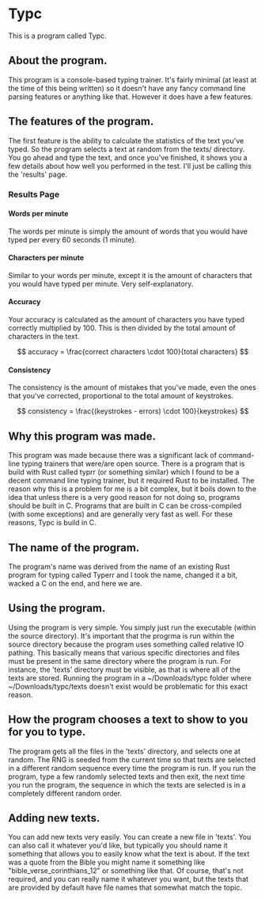 # Typc

This is a program called Typc.

## About the program.

This program is a console-based typing trainer. It's fairly minimal (at least
at the time of this being written) so it doesn't have any fancy command line
parsing features or anything like that. However it does have a few features.

## The features of the program.

The first feature is the ability to calculate the statistics of the text you've
typed. So the program selects a text at random from the texts/ directory. You
go ahead and type the text, and once you've finished, it shows you a few
details about how well you performed in the test. I'll just be calling this the
'results' page.

### Results Page

#### Words per minute

The words per minute is simply the amount of words that you would have typed
per every 60 seconds (1 minute).

#### Characters per minute

Similar to your words per minute, except it is the amount of characters that
you would have typed per minute. Very self-explanatory.

#### Accuracy

Your accuracy is calculated as the amount of characters you have typed
correctly multiplied by 100. This is then divided by the total amount of
characters in the text.

$$
accuracy = \frac{correct characters \cdot 100}{total characters}
$$

#### Consistency

The consistency is the amount of mistakes that you've made, even the ones that
you've corrected, proportional to the total amount of keystrokes.

$$
consistency = \frac{(keystrokes - errors) \cdot 100}{keystrokes}
$$

## Why this program was made.

This program was made because there was a significant lack of command-line
typing trainers that were/are open source. There is a program that is build
with Rust called typrr (or something similar) which I found to be a decent
command line typing trainer, but it required Rust to be installed. The reason
why this is a problem for me is a bit complex, but it boils down to the idea
that unless there is a very good reason for not doing so, programs should be
built in C. Programs that are built in C can be cross-compiled (with
some exceptions) and are generally very fast as well. For these reasons, Typc
is build in C.

## The name of the program.

The program's name was derived from the name of an existing Rust program for
typing called Typerr and I took the name, changed it a bit, wacked a C on the
end, and here we are.

## Using the program.

Using the program is very simple. You simply just run the executable (within
the source directory). It's important that the progrma is run within the source
directory because the program uses something called relative IO pathing. This
basically means that various specific directories and files must be present in the
same directory where the program is run. For instance, the 'texts' directory
must be visible, as that is where all of the texts are stored. Running the
program in a ~/Downloads/typc folder where ~/Downloads/typc/texts doesn't exist
would be problematic for this exact reason.

## How the program chooses a text to show to you for you to type.

The program gets all the files in the 'texts' directory, and selects one at
random. The RNG is seeded from the current time so that texts are selected in a
different random sequence every time the program is run. If you run the
program, type a few randomly selected texts and then exit, the next time you
run the program, the sequence in which the texts are selected is in a
completely different random order.

## Adding new texts.

You can add new texts very easily. You can create a new file in 'texts'. You
can also call it whatever you'd like, but typically you should name it
something that allows you to easily know what the text is about. If the text
was a quote from the Bible you might name it something like
"bible_verse_corinthians_12" or something like that. Of course, that's not
required, and you can really name it whatever you want, but the texts that are
provided by default have file names that somewhat match the topic.
